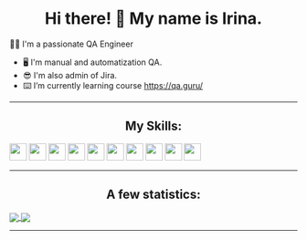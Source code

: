 <h1 align="center"> Hi there! 👋 My name is Irina.</h1>

👨‍💻 I'm a passionate QA Engineer
- :desktop_computer: I'm manual and automatization QA.
- :sunglasses: I'm also admin of Jira.
- :keyboard: I’m currently learning course https://qa.guru/

---

<h2 align="center"> My Skills: </h2>

<code><img height="30" src="https://cdn.jsdelivr.net/gh/devicons/devicon/icons/java/java-original-wordmark.svg"></code>
<code><img height="30" src="https://starchenkov.pro/qa-guru/img/skills/JUnit5.svg"></code>
<code><img height="30" src="https://starchenkov.pro/qa-guru/img/skills/Selenoid.svg"></code>
<code><img height="30" src="https://starchenkov.pro/qa-guru/img/skills/Selenide.svg"></code>
<code><img height="30" src="https://starchenkov.pro/qa-guru/img/skills/Jira.svg"></code>
<code><img height="30" src="https://starchenkov.pro/qa-guru/img/skills/Docker.svg"></code>
<code><img height="30" src="https://starchenkov.pro/qa-guru/img/skills/Rest-Assured.svg"></code>
<code><img height="30" src="https://starchenkov.pro/qa-guru/img/skills/Allure_EE.svg"></code>
<code><img height="30" src="https://cdn.jsdelivr.net/gh/devicons/devicon/icons/jenkins/jenkins-original.svg"></code>
<code><img height="30" src="https://starchenkov.pro/qa-guru/img/skills/Allure_Report.svg"></code>


---

<h2 align="center"> A few statistics: </h2>

<a href="https://github-readme-stats.vercel.app/api/?username=AiRisska">
  <img align="center" src="https://github-readme-stats.vercel.app/api/?username=AiRisska&theme=radical" />
</a>

<a href="https://github-readme-stats.vercel.app/api/top-langs?username=AiRisska&theme=vue&show_icons=true&locale=en&layout=normal">
  <img align="center" src="https://github-readme-stats.vercel.app/api/top-langs?username=AiRisska&theme=dark&show_icons=true&locale=en&layout=normal&bg_color=30,f7f685,abf596&title_color=040ec5&text_color=040ec5" />
</a>

___
